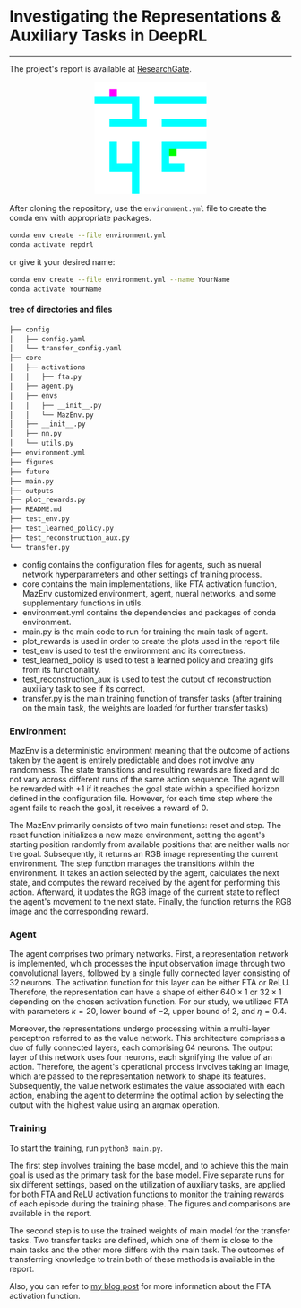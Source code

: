 # Investigating the Representations & Auxiliary Tasks in DeepRL
----


The project's report is available at [ResearchGate](https://www.researchgate.net/publication/373818471_Investigating_Representations_and_Auxiliary_Tasks_in_DeepRL).

<p align="middle" >
  <img src="figures/out.gif" title="Main Task" width="200" />
</p>

After cloning the repository, use the `environment.yml` file to create the conda env with appropriate packages.

```bash
conda env create --file environment.yml
conda activate repdrl
```

or give it your desired name:

```bash
conda env create --file environment.yml --name YourName
conda activate YourName
```

#### tree of directories and files
```bash
├── config
│   ├── config.yaml
│   └── transfer_config.yaml
├── core
│   ├── activations
│   │   ├── fta.py
│   ├── agent.py
│   ├── envs
│   │   ├── __init__.py
│   │   └── MazEnv.py
│   ├── __init__.py
│   ├── nn.py
│   └── utils.py
├── environment.yml
├── figures
├── future
├── main.py
├── outputs
├── plot_rewards.py
├── README.md
├── test_env.py
├── test_learned_policy.py
├── test_reconstruction_aux.py
└── transfer.py

```

- config contains the configuration files for agents, such as nueral network hyperparameters and other settings of training process.
- core contains the main implementations, like FTA activation function, MazEnv customized environment, agent, nueral networks, and some supplementary functions in utils.
- environment.yml contains the dependencies and packages of conda environment.
- main.py is the main code to run for training the main task of agent.
- plot_rewards is used in order to create the plots used in the report file
- test_env is used to test the environment and its correctness.
- test_learned_policy is used to test a learned policy and creating gifs from its functionality.
- test_reconstruction_aux is used to test the output of reconstruction auxiliary task to see if its correct.
- transfer.py is the main training function of transfer tasks (after training on the main task, the weights are loaded for further transfer tasks)


### Environment

MazEnv is a deterministic environment meaning that the outcome of actions taken by the agent is entirely predictable and does not involve any randomness. The state transitions and resulting rewards are fixed and do not vary across different runs of the same action sequence. The agent will be rewarded with +1 if it reaches the goal state within a specified horizon defined in the configuration file. However, for each time step where the agent fails to reach the goal, it receives a reward of 0.


The MazEnv primarily consists of two main functions: reset and step. The reset function initializes a new maze environment, setting the agent's starting position randomly from available positions that are neither walls nor the goal. Subsequently, it returns an RGB image representing the current environment.
The step function manages the transitions within the environment. It takes an action selected by the agent, calculates the next state, and computes the reward received by the agent for performing this action. Afterward, it updates the RGB image of the current state to reflect the agent's movement to the next state. Finally, the function returns the RGB image and the corresponding reward.

### Agent

The agent comprises two primary networks. First, a representation network is implemented, which processes the input observation image through two convolutional layers, followed by a single fully connected layer consisting of 32 neurons. The activation function for this layer can be either FTA or ReLU. Therefore, the representation can have a shape of either $640 \times 1$ or $32 \times 1$ depending on the chosen activation function. For our study, we utilized FTA with parameters $k=20$, lower bound of $-2$, upper bound of $2$, and $\eta=0.4$.


Moreover, the representations undergo processing within a multi-layer perceptron referred to as the value network. This architecture comprises a duo of fully connected layers, each comprising 64 neurons. The output layer of this network uses four neurons, each signifying the value of an action. Therefore, the agent's operational process involves taking an image, which are passed to the representation network to shape its features. Subsequently, the value network estimates the value associated with each action, enabling the agent to determine the optimal action by selecting the output with the highest value using an argmax operation.

### Training
To start the training, run `python3 main.py`.

The first step involves training the base model, and to achieve this the main goal is used as the primary task for the base model. Five separate runs for six different settings, based on the utilization of auxiliary tasks, are applied for both FTA and ReLU activation functions to monitor the training rewards of each episode during the training phase. The figures and comparisons are available in the report.

The second step is to use the trained weights of main model for the transfer tasks. Two transfer tasks are defined, which one of them is close to the main tasks and the other more differs with the main task. The outcomes of transferring knowledge to train both of these methods is available in the report.

Also, you can refer to [my blog post](https://arya-ebrahimi.github.io/posts/fuzzy-tiling-activations/) for more information about the FTA activation function.
